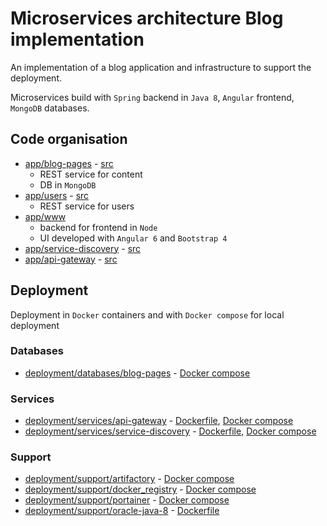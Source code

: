 # Microservices architecture Blog implementation

An implementation of a blog application and infrastructure to support the deployment.

Microservices build with ```Spring``` backend in ```Java 8```, ```Angular``` frontend, ```MongoDB``` databases.

## Code organisation

- [app/blog-pages](app/blog-pages) - [src](app/blog-pages/src/main/java/com/apptozee/blogpages)
   - REST service for content
   - DB in ```MongoDB```
- [app/users](app/users) - [src](app/users/src/main/java/com/apptozee/users)
   - REST service for users
- [app/www](app/www) 
   - backend for frontend in ```Node```
   - UI developed with ```Angular 6``` and ```Bootstrap 4```
- [app/service-discovery](app/service-discovery) - [src](app/service-discovery/src/main/java/com/apptozee/servicediscovery)
- [app/api-gateway](app/api-gateway) - [src](app/api-gateway/src/main/java/com/apptozee/apigateway)

## Deployment

Deployment in ```Docker``` containers and with ```Docker compose``` for local deployment

### Databases

- [deployment/databases/blog-pages](deployment/databases/blog-pages) - [Docker compose](deployment/databases/blog-pages/mongodb-Docker_Compose.yml)

### Services 

- [deployment/services/api-gateway](deployment/services/api-gateway) - [Dockerfile](eployment/services/api-gateway/api_gateway-Dockerfile), [Docker compose](deployment/services/api-gateway/api_gateway-Docker_Compose.yml)
- [deployment/services/service-discovery](deployment/services/service-discovery) - [Dockerfile](deployment/services/service-discovery/service_discovery-Dockerfile), [Docker compose](deployment/services/service-discovery/service_discovery-Docker_Compose.yml)

### Support

- [deployment/support/artifactory](deployment/support/artifactory) - [Docker compose](deployment/support/artifactory/docker_artifactory-Docker_Compose.yml)
- [deployment/support/docker_registry](deployment/support/docker_registry) - [Docker compose](deployment/support/docker_registry/docker_registry-Docker_Compose.yml)
- [deployment/support/portainer](deployment/support/portainer) - [Docker compose](deployment/support/portainer/portainer-Docker_Compose.yml)
- [deployment/support/oracle-java-8](deployment/support/oracle-java-8) - [Dockerfile](deployment/support/oracle-java-8/dockerfile)



